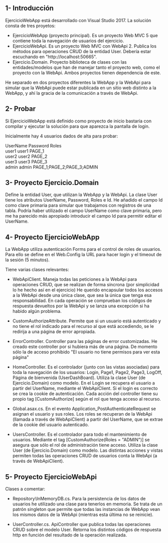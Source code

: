 1- Introducción
---------------
EjercicioWebApp está desarrollado con Visual Studio 2017. La solución consta de tres proyetos:

- EjercicioWebApp (proyecto principal). Es un proyecto Web MVC 5 que contiene toda la navegación de usuarios del ejercicio.
- EjercicioWebApi. Es un proyecto Web MVC con WebApi 2. Publica los métodos para operaciones CRUD de la entidad User.
				   Debería estar escuchando en "http://localhost:50665". 
- Ejercicio.Domain. Proyecto biblioteca de clases con las entidades/modelos que han de manejar tanto el proyecto web, como el proyecto con la WebApi.
					Ambos proyectos tienen dependencia de este.
					
He separado en dos proyectos diferentes la WebApp y la WebApi para simular que la WebApi puede estar publicada 
en un sitio web distinto a la WebApp, y ahí la gracia de la comunicación a través de WebApi.



2- Probar
---------
Si EjercicioWebApp está definido como proyecto de inicio bastaría con compilar y ejecutar la
solución para que aparezca la pantalla de login.

Inicialmente hay 4 usuarios dados de alta para probar:

UserName 	Password	Roles	
user1		user1		PAGE_1	
user2		user2		PAGE_2	
user3		user3		PAGE_3	
admin		admin		PAGE_1;PAGE_2;PAGE_3;ADMIN



3- Proyecto Ejercicio.Domain
----------------------------
Define la entidad User, que utilizan la WebApp y la WebApi. 
La clase User tiene los atributos UserName, Password, Roles e Id. He añadido el campo Id como clave primaria
para simular que trabajamos con registros de una tabla. Podría haber utilizado el campo UserName como clave
primaria, pero me ha parecido más apropiado introducir el campo Id para permitir editar el UserName.



4- Proyecto EjercicioWebApp
---------------------------
La WebApp utiliza autenticación Forms para el control de roles de usuarios.
Para ello se define en el Web.Config la URL para hacer login y el timeout de la sesión (5 minutos).

<authentication mode="Forms">
  <forms loginUrl="~/Home/Login" timeout="5" />
</authentication>
	
Tiene varias clases relevantes:

- WebApiClient. Maneja todas las peticiones a la WebApi para operaciones CRUD, que se realizan de forma síncrona (por simplicidad lo he hecho así en el ejercicio)
                He querido encapsular todos los accesos a la WebApi desde una única clase, que sea la única que tenga esa responsabilidad.
				En cada operación se comprueban los códigos de respuesta devueltos por la WebApi y se lanza una
				excepción si ha habido algún problema.
				
- CustomAuthorizeAttribute. Permite que si un usuario está autenticado y no tiene el rol indicado para el recurso
							al que está accediendo, se le redirija a una página de error apropiada.
							
- ErrorController. Controller para las páginas de error customizadas. He creado este controller por si hubiera
				   más de una página. De momento sólo la de acceso prohibido "El usuario no tiene permisos para ver esta página"
				
- HomeController. Es el controlador (junto con las vistas asociadas) para toda la navegación de los usuarios: Login, Page1, Page2, Page3, LogOff, Página de bienvenida (UserDashBoard).
				  Utiliza la clase User (de Ejercicio.Domain) como modelo.
				  En el Login se recupera el usuario a partir del UserName, mediante el WebApiClient. Si el login es correcto se crea la cookie de autenticación.
				  Cada acción del controller tiene su propio tag [CustomAuthorize] según el rol que tenga acceso  al recurso.
				  
- Global.asax.cs. En el evento Application_PostAuthenticateRequest se asignan el usuario y sus roles. 
				  Los roles se recuperan de la WebApi (llamada a través de WebApiClient) a partir del
				  UserName, que se extrae de la cookie del usuario autenticado.
				  
- UsersController. Es el controlador para todo el mantenimiento de usuarios. Mediante el tag [CustomAuthorize(Roles = "ADMIN")]
				   se asegura que sólo el rol de administración tiene acceso. 
				   Utiliza la clase User (de Ejercicio.Domain) como modelo.
				   Las distintas acciones y vistas permiten todas las operaciones CRUD de usuarios conta la WebApi 
				   (a través de WebApiClient).


				   
5- Proyecto EjercicioWebApi
---------------------------
Clases a comentar:

- Repository\InMemoryDB.cs. Para la persistencia de los datos de usuarios he utilizado una clase para 
							tenerlos en memoria. Se trata de un patrón singleton que permite que todas
							las instancias de WebApp vean los mismos datos de la WebApi (mientras esta última
							no se reinicie).
							
- UserController.cs. ApiController que publica todas las operaciones CRUD sobre el modelo User. 
					 Retorna los distintos códigos de respuesta http en función del resultado de la 
					 operación realizada.

